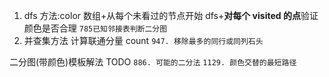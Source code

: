1. dfs 方法:color 数组+从每个未看过的节点开始 dfs+**对每个 visited 的点**验证颜色是否合理
   `785已知邻接表判断二分图`
2. 并查集方法 计算联通分量 count
   `947. 移除最多的同行或同列石头`

二分图(带颜色)模板解法 TODO
`886. 可能的二分法`
`1129. 颜色交替的最短路径`

